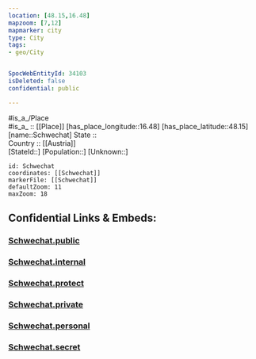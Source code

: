 ```yaml
---
location: [48.15,16.48] 
mapzoom: [7,12] 
mapmarker: city 
type: City
tags:
- geo/City


SpocWebEntityId: 34103
isDeleted: false
confidential: public

---
```

#is_a_/Place  
#is_a_ :: [[Place]] 
[has_place_longitude::16.48] 
[has_place_latitude::48.15] 
[name::Schwechat] 
State ::  
Country :: [[Austria]]  
[StateId::] 
[Population::] 
[Unknown::] 


```leaflet
id: Schwechat
coordinates: [[Schwechat]] 
markerFile: [[Schwechat]] 
defaultZoom: 11 
maxZoom: 18
```


## Confidential Links & Embeds: 

### [Schwechat.public](/_public/\Earth\Continent\Europe\Europe~Central\Austria\Austrias_States\Niederösterreich\CitySchwechat.public.md) 

### [Schwechat.internal](/_internal/\Earth\Continent\Europe\Europe~Central\Austria\Austrias_States\Niederösterreich\CitySchwechat.internal.md) 

### [Schwechat.protect](/_protect/\Earth\Continent\Europe\Europe~Central\Austria\Austrias_States\Niederösterreich\CitySchwechat.protect.md) 

### [Schwechat.private](/_private/\Earth\Continent\Europe\Europe~Central\Austria\Austrias_States\Niederösterreich\CitySchwechat.private.md) 

### [Schwechat.personal](/_personal/\Earth\Continent\Europe\Europe~Central\Austria\Austrias_States\Niederösterreich\CitySchwechat.personal.md) 

### [Schwechat.secret](/_secret/\Earth\Continent\Europe\Europe~Central\Austria\Austrias_States\Niederösterreich\CitySchwechat.secret.md)

